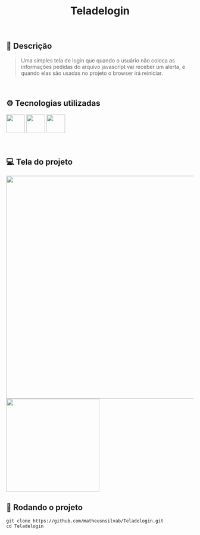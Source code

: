 <h1 align="center">Teladelogin</h1>

<br>

## 📝 Descrição
> Uma simples tela de login que quando o usuário não coloca as informações pedidas do arquivo javascript vai receber um alerta, e quando elas são usadas no projeto o browser irá reiniciar.

<br>

## ⚙️ Tecnologias utilizadas
<img src="https://cdn.jsdelivr.net/gh/devicons/devicon/icons/html5/html5-plain-wordmark.svg" width="50"/> <img src="https://cdn.jsdelivr.net/gh/devicons/devicon/icons/css3/css3-plain-wordmark.svg" width="50"/> <img src="https://cdn.jsdelivr.net/gh/devicons/devicon/icons/javascript/javascript-plain.svg" width="50"/> 

<br>

## 💻 Tela do projeto
<img src="https://github.com/matheusnsilvab/Teladelogin/assets/131299485/8566bdfc-8241-4ec3-b7a6-3cf6ee335d44" width="600px"/>
<img src="https://github.com/matheusnsilvab/Teladelogin/assets/131299485/e2f4dc6d-3c3d-4a6f-ad18-59dfe7c81f04" width="250px"/>
  
##

## 🚀 Rodando o projeto
```
git clone https://github.com/matheusnsilvab/Teladelogin.git
cd Teladelogin
```
